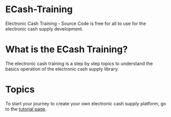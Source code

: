 # ECash-Training
Electronic Cash Training - Source Code is free for all to use for the electronic cash supply development.


# What is the ECash Training?
The electronic cash training is a step by step topics to understand the basics operation of the electronic cash supply library.

# Topics
To start your journey to create your own electronic cash supply platform, go to the [tutorial page](https://ecash-training.web.app).
